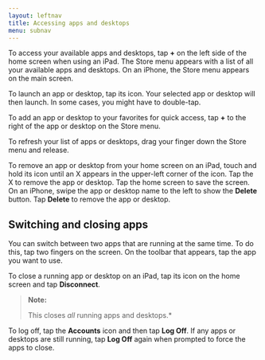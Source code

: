 ```yaml
---
layout: leftnav
title: Accessing apps and desktops
menu: subnav
---
```


To access your available apps and desktops, tap **+** on the left side of the home screen when using an iPad. The Store menu appears with a list of all your available apps and desktops. On an iPhone, the Store menu appears on the main screen.

To launch an app or desktop, tap its icon. Your selected app or desktop will then launch. In some cases, you might have to double-tap.

To add an app or desktop to your favorites for quick access, tap **+** to the right of the app or desktop on the Store menu.

To refresh your list of apps or desktops, drag your finger down the Store menu and release.

To remove an app or desktop from your home screen on an iPad, touch and hold its icon until an X appears in the upper-left corner of the icon. Tap the X to remove the app or desktop. Tap the home screen to save the screen. On an iPhone, swipe the app or desktop name to the left to show the **Delete** button. Tap **Delete** to remove the app or desktop.

## Switching and closing apps

You can switch between two apps that are running at the same time. To do this, tap two fingers on the screen. On the toolbar that appears, tap the app you want to use.

To close a running app or desktop on an iPad, tap its icon on the home screen and tap **Disconnect**.

>**Note:**
>
> This closes *all* running apps and desktops.*

To log off, tap the **Accounts** icon and then tap **Log Off**. If any apps or desktops are still running, tap **Log Off** again when prompted to force the apps to close.